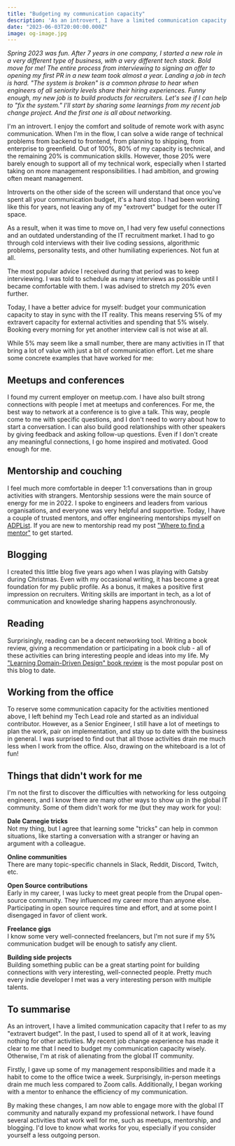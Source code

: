 ```yaml
---
title: "Budgeting my communication capacity"
description: 'As an introvert, I have a limited communication capacity that I refer to as my "extravert budget". In this post, I will share how I learned to spend it more wisely in order to stay in sync with the IT reality.'
date: "2023-06-03T20:00:00.000Z"
image: og-image.jpg
---
```


*Spring 2023 was fun. After 7 years in one company, I started a new role in a very different type of business, with a very different tech stack. Bold move for me! The entire process from interviewing to signing an offer to opening my first PR in a new team took almost a year. Landing a job in tech is hard. "The system is broken" is a common phrase to hear when engineers of all seniority levels share their hiring experiences. Funny enough, my new job is to build products for recruiters. Let's see if I can help to "fix the system." I'll start by sharing some learnings from my recent job change project. And the first one is all about networking.*

I'm an introvert. I enjoy the comfort and solitude of remote work with async communication. When I'm in the flow, I can solve a wide range of technical problems from backend to frontend, from planning to shipping, from enterprise to greenfield. Out of 100%, 80% of my capacity is technical, and the remaining 20% is communication skills. However, those 20% were barely enough to support all of my technical work, especially when I started taking on more management responsibilities. I had ambition, and growing often meant management.

Introverts on the other side of the screen will understand that once you've spent all your communication budget, it's a hard stop. I had been working like this for years, not leaving any of my "extrovert" budget for the outer IT space.

As a result, when it was time to move on, I had very few useful connections and an outdated understanding of the IT recruitment market. I had to go through cold interviews with their live coding sessions, algorithmic problems, personality tests, and other humiliating experiences. Not fun at all.

The most popular advice I received during that period was to keep interviewing. I was told to schedule as many interviews as possible until I became comfortable with them. I was advised to stretch my 20% even further.

Today, I have a better advice for myself: budget your communication capacity to stay in sync with the IT reality.
This means reserving 5% of my extravert capacity for external activities and spending that 5% wisely. Booking every morning for yet another interview call is not wise at all.

While 5% may seem like a small number, there are many activities in IT that bring a lot of value with just a bit of communication effort. Let me share some concrete examples that have worked for me:

## Meetups and conferences

I found my current employer on meetup.com. I have also built strong connections with people I met at meetups and conferences. For me, the best way to network at a conference is to give a talk. This way, people come to me with specific questions, and I don't need to worry about how to start a conversation. I can also build good relationships with other speakers by giving feedback and asking follow-up questions. Even if I don't create any meaningful connections, I go home inspired and motivated. Good enough for me.

## Mentorship and couching

I feel much more comfortable in deeper 1:1 conversations than in group activities with strangers. Mentorship sessions were the main source of energy for me in 2022. I spoke to engineers and leaders from various organisations, and  everyone was very helpful and supportive. Today, I have a couple of trusted mentors, and offer engineering mentorships myself on [ADPList](https://adplist.org/mentors/kate-marshalkina). If you are new to mentorship read my post ["Where to find a mentor"](https://kalabro.tech/where-to-find-mentor-2023/) to get started.

## Blogging

I created this little blog five years ago when I was playing with Gatsby during Christmas. Even with my occasional writing, it has become a great foundation for my public profile. As a bonus, it makes a positive first impression on recruiters. Writing skills are important in tech, as a lot of communication and knowledge sharing happens asynchronously.

## Reading

Surprisingly, reading can be a decent networking tool. Writing a book review, giving a recommendation or participating in a book club - all of these activities can bring interesting people and ideas into my life. My ["Learning Domain-Driven Design" book review](https://kalabro.tech/learning-domain-driven-design-book/) is the most popular post on this blog to date.

## Working from the office

To reserve some communication capacity for the activities mentioned above, I left behind my Tech Lead role and started as an individual contributor. However, as a Senior Engineer, I still have a lot of meetings to plan the work, pair on implementation, and stay up to date with the business in general. I was surprised to find out that all those activities drain me much less when I work from the office. Also, drawing on the whiteboard is a lot of fun!

## Things that didn't work for me

I'm not the first to discover the difficulties with networking for less outgoing engineers, and I know there are many other ways to show up in the global IT community. Some of them didn't work for me (but they may work for you):

**Dale Carnegie tricks**  
Not my thing, but I agree that learning some "tricks" can help in common situations, like starting a conversation with a stranger or having an argument with a colleague.

**Online communities**  
There are many topic-specific channels in Slack, Reddit, Discord, Twitch, etc.

**Open Source contributions**  
Early in my career, I was lucky to meet great people from the Drupal open-source community. They influenced my career more than anyone else. Participating in open source requires time and effort, and at some point I disengaged in favor of client work.

**Freelance gigs**  
I know some very well-connected freelancers, but I'm not sure if my 5% communication budget will be enough to satisfy any client.

**Building side projects**  
Building something public can be a great starting point for building connections with very interesting, well-connected people. Pretty much every indie developer I met was a very interesting person with multiple talents.

## To summarise

As an introvert, I have a limited communication capacity that I refer to as my "extravert budget". In the past, I used to spend all of it at work, leaving nothing for other activities. My recent job change experience has made it clear to me that I need to budget my communication capacity wisely. Otherwise, I'm at risk of alienating from the global IT community.

Firstly, I gave up some of my management responsibilities and made it a habit to come to the office twice a week. Surprisingly, in-person meetings drain me much less compared to Zoom calls. Additionally, I began working with a mentor to enhance the efficiency of my communication.

By making these changes, I am now able to engage more with the global IT community and naturally expand my professional network. I have found several activities that work well for me, such as meetups, mentorship, and blogging. I'd love to know what works for you, especially if you consider yourself a less outgoing person.